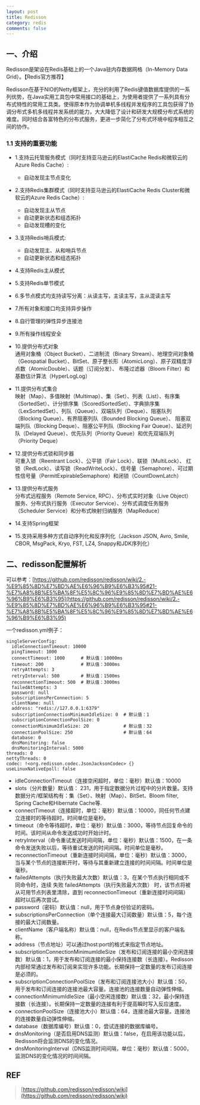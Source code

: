 ```yaml
---
layout: post
title: Redisson
category: redis
comments: false
---
```


## 一、介绍
Redisson是架设在Redis基础上的一个Java驻内存数据网格（In-Memory Data Grid）。【Redis官方推荐】

Redisson在基于NIO的Netty框架上，充分的利用了Redis键值数据库提供的一系列优势，在Java实用工具包中常用接口的基础上，为使用者提供了一系列具有分布式特性的常用工具类。使得原本作为协调单机多线程并发程序的工具包获得了协调分布式多机多线程并发系统的能力，大大降低了设计和研发大规模分布式系统的难度。同时结合各富特色的分布式服务，更进一步简化了分布式环境中程序相互之间的协作。

### 1.1 支持的重要功能
- 1.支持云托管服务模式（同时支持亚马逊云的ElastiCache Redis和微软云的Azure Redis Cache）:
    - 自动发现主节点变化
- 2.支持Redis集群模式（同时支持亚马逊云的ElastiCache Redis Cluster和微软云的Azure Redis Cache）:
    - 自动发现主从节点
    - 自动更新状态和组态拓扑
    - 自动发现槽的变化
- 3.支持Redis哨兵模式:
    - 自动发现主、从和哨兵节点
    - 自动更新状态和组态拓扑
- 4.支持Redis主从模式
- 5.支持Redis单节模式
- 6.多节点模式均支持读写分离：从读主写，主读主写，主从混读主写
- 7.所有对象和接口均支持异步操作
- 8.自行管理的弹性异步连接池
- 9.所有操作线程安全
- 10.提供分布式对象  
通用对象桶（Object Bucket）、二进制流（Binary Stream）、地理空间对象桶（Geospatial Bucket）、BitSet、原子整长形（AtomicLong）、原子双精度浮点数（AtomicDouble）、话题（订阅分发）、 布隆过滤器（Bloom Filter）和基数估计算法（HyperLogLog）

- 11.提供分布式集合  
映射（Map）、多值映射（Multimap）、集（Set）、列表（List）、有序集（SortedSet）、计分排序集（ScoredSortedSet）、字典排序集（LexSortedSet）、列队（Queue）、双端队列（Deque）、阻塞队列（Blocking Queue）、有界阻塞列队（Bounded Blocking Queue）、 阻塞双端列队（Blocking Deque）、阻塞公平列队（Blocking Fair Queue）、延迟列队（Delayed Queue）、优先队列（Priority Queue）和优先双端队列（Priority Deque）

- 12.提供分布式锁和同步器  
可重入锁（Reentrant Lock）、公平锁（Fair Lock）、联锁（MultiLock）、 红锁（RedLock）、读写锁（ReadWriteLock）、信号量（Semaphore）、可过期性信号量（PermitExpirableSemaphore）和闭锁（CountDownLatch）

- 13.提供分布式服务  
分布式远程服务（Remote Service, RPC）、分布式实时对象（Live Object）服务、分布式执行服务（Executor Service）、分布式调度任务服务（Scheduler Service）和分布式映射归纳服务（MapReduce）
- 14.支持Spring框架
- 15.支持采用多种方式自动序列化和反序列化（Jackson JSON, Avro, Smile, CBOR, MsgPack, Kryo, FST, LZ4, Snappy和JDK序列化）

## 二、redisson配置解析

可以参考：[https://github.com/redisson/redisson/wiki/2.-%E9%85%8D%E7%BD%AE%E6%96%B9%E6%B3%95#21-%E7%A8%8B%E5%BA%8F%E5%8C%96%E9%85%8D%E7%BD%AE%E6%96%B9%E6%B3%95](https://github.com/redisson/redisson/wiki/2.-%E9%85%8D%E7%BD%AE%E6%96%B9%E6%B3%95#21-%E7%A8%8B%E5%BA%8F%E5%8C%96%E9%85%8D%E7%BD%AE%E6%96%B9%E6%B3%95)

一个redisson.yml例子：

    singleServerConfig:
      idleConnectionTimeout: 10000
      pingTimeout: 1000
      connectTimeout: 1000      # 默认值：10000ms
      timeout: 200              # 默认值：3000ms
      retryAttempts: 3
      retryInterval: 500        # 默认值：1500ms
      reconnectionTimeout: 500  # 默认值：3000ms
      failedAttempts: 3
      password: null
      subscriptionsPerConnection: 5
      clientName: null
      address: "redis://127.0.0.1:6379"
      subscriptionConnectionMinimumIdleSize: 0  # 默认值：1
      subscriptionConnectionPoolSize: 0
      connectionMinimumIdleSize: 20             # 默认值：32
      connectionPoolSize: 250                   # 默认值：64
      database: 0
      dnsMonitoring: false
      dnsMonitoringInterval: 5000
    threads: 0
    nettyThreads: 0
    codec: !<org.redisson.codec.JsonJacksonCodec> {}
    useLinuxNativeEpoll: false

- idleConnectionTimeout（连接空闲超时，单位：毫秒）默认值：10000
- slots（分片数量）默认值： 231，用于指定数据分片过程中的分片数量。支持数据分片/框架结构有：集（Set）、映射（Map）、BitSet、Bloom filter, Spring Cache和Hibernate Cache等.
- connectTimeout（连接超时，单位：毫秒）默认值：10000，同任何节点建立连接时的等待超时。时间单位是毫秒。
- timeout（命令等待超时，单位：毫秒）默认值：3000，等待节点回复命令的时间。该时间从命令发送成功时开始计时。
- retryInterval（命令重试发送时间间隔，单位：毫秒）默认值：1500，在一条命令发送失败以后，等待重试发送的时间间隔。时间单位是毫秒。
- reconnectionTimeout（重新连接时间间隔，单位：毫秒）默认值：3000，当与某个节点的连接断开时，等待与其重新建立连接的时间间隔。时间单位是毫秒。
- failedAttempts（执行失败最大次数）默认值：3，在某个节点执行相同或不同命令时，连续 失败 failedAttempts（执行失败最大次数） 时，该节点将被从可用节点列表里清除，直到 reconnectionTimeout（重新连接时间间隔） 超时以后再次尝试。
- password（密码）默认值：null，用于节点身份验证的密码。
- subscriptionsPerConnection（单个连接最大订阅数量）默认值：5，每个连接的最大订阅数量。
- clientName（客户端名称）默认值：null，在Redis节点里显示的客户端名称。
- address（节点地址）可以通过host:port的格式来指定节点地址。
- subscriptionConnectionMinimumIdleSize（发布和订阅连接的最小空闲连接数）默认值：1，用于发布和订阅连接的最小保持连接数（长连接）。Redisson内部经常通过发布和订阅来实现许多功能。长期保持一定数量的发布订阅连接是必须的。
- subscriptionConnectionPoolSize（发布和订阅连接池大小）默认值：50，用于发布和订阅连接的连接池最大容量。连接池的连接数量自动弹性伸缩。
- connectionMinimumIdleSize（最小空闲连接数）默认值：32，最小保持连接数（长连接）。长期保持一定数量的连接有利于提高瞬时写入反应速度。
- connectionPoolSize（连接池大小）默认值：64，连接池最大容量。连接池的连接数量自动弹性伸缩。
- database（数据库编号）默认值：0，尝试连接的数据库编号。
- dnsMonitoring（是否启用DNS监测）默认值：false，在启用该功能以后，Redisson将会监测DNS的变化情况。
- dnsMonitoringInterval（DNS监测时间间隔，单位：毫秒）默认值：5000，监测DNS的变化情况的时间间隔。

## REF
>[https://github.com/redisson/redisson/wiki](https://github.com/redisson/redisson/wiki)